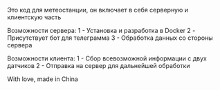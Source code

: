 Это код для метеостанции, он включает в себя серверную и клиентскую часть

Возможности сервера:
  1 - Установка и разработка в Docker
  2 - Присутствует бот для телеграмма
  3 - Обработка данных со стороны сервера
  
Возможности клиента:
  1 - Сбор всевозможной информации с двух датчиков
  2 - Отправка на сервер для дальнейшей обработки

With love, made in China
